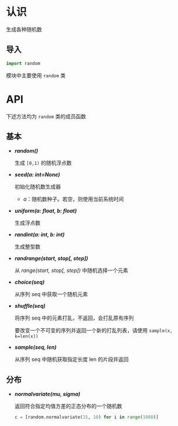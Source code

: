 # 认识

生成各种随机数

## 导入

```python
import random
```

模块中主要使用 `random` 类

# API

下述方法均为 `random` 类的成员函数

## 基本

- ***random()***

    生成 `[0,1)` 的随机浮点数

- ***seed(a: int=None)***

    初始化随机数生成器

    - *a*：随机数种子。若空，则使用当前系统时间

- ***uniform(a: float, b: float)***

    生成浮点数

- ***randint(a: int, b: int)***

    生成整型数

- ***randrange(start, stop[, step])***

    从 *range(start, stop[, step])* 中随机选择一个元素

- ***choice(seq)***

    从序列 seq 中获取一个随机元素

- ***shuffle(seq)***

    将序列 seq 中的元素打乱，不返回，会打乱原有序列

    要改变一个不可变的序列并返回一个新的打乱列表，请使用 ``sample(x, k=len(x))``

- ***sample(seq, len)***

    从序列 seq 中随机获取指定长度 len 的片段并返回

## 分布

- ***normalvariate(mu, sigma)*** 

    返回符合指定均值方差的正态分布的一个随机数
    
    ```python
    c = [random.normalvariate(15, 10) for i in range(1000)]
    ```
    
    

